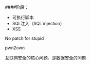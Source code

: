 ####阶段：
* 可执行脚本
* SQL注入（SQL injection）
* XSS

No patch for stupid


pwn2own

互联网安全的核心问题，是数据安全的问题



